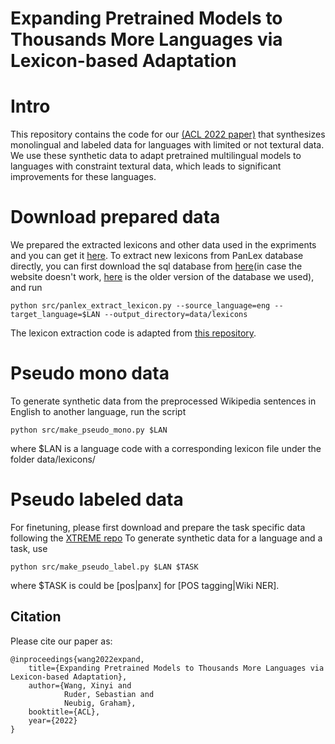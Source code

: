# Expanding Pretrained Models to Thousands More Languages via Lexicon-based Adaptation 

# Intro
This repository contains the code for our [(ACL 2022 paper)](https://arxiv.org/abs/2203.09435) that synthesizes monolingual and labeled data for languages with limited or not textural data. We use these synthetic data to adapt pretrained multilingual models to languages with constraint textural data, which leads to significant improvements for these languages.  

# Download prepared data
We prepared the extracted lexicons and other data used in the expriments and you can get it [here](https://drive.google.com/file/d/1PTzpZYdQNG-DgZtObmv8ljcUCziVJBnd/view?usp=sharing).
To extract new lexicons from PanLex database directly, you can first download the sql database from [here](https://panlex.org/snapshot/)(in case the website doesn't work, [here](https://drive.google.com/file/d/1PRW7s1W2Q62nqAFVLY9SJG4d9hR0kWgB/view?usp=sharing) is the older version of the database we used), and run
```
python src/panlex_extract_lexicon.py --source_language=eng --target_language=$LAN --output_directory=data/lexicons
```
The lexicon extraction code is adapted from [this repository](https://github.com/dylandilu/Panlex-Lexicon-Extractor).

# Pseudo mono data
To generate synthetic data from the preprocessed Wikipedia sentences in English to another language, run the script
```
python src/make_pseudo_mono.py $LAN
```
where $LAN is a language code with a corresponding lexicon file under the folder data/lexicons/

 
# Pseudo labeled data
For finetuning, please first download and prepare the task specific data following the [XTREME repo]()
To generate synthetic data for a language and a task, use
```
python src/make_pseudo_label.py $LAN $TASK
```
where $TASK is could be [pos|panx] for [POS tagging|Wiki NER].

## Citation
Please cite our paper as:

```
@inproceedings{wang2022expand,
    title={Expanding Pretrained Models to Thousands More Languages via Lexicon-based Adaptation},
    author={Wang, Xinyi and
            Ruder, Sebastian and
            Neubig, Graham},
    booktitle={ACL},
    year={2022}
}
```

